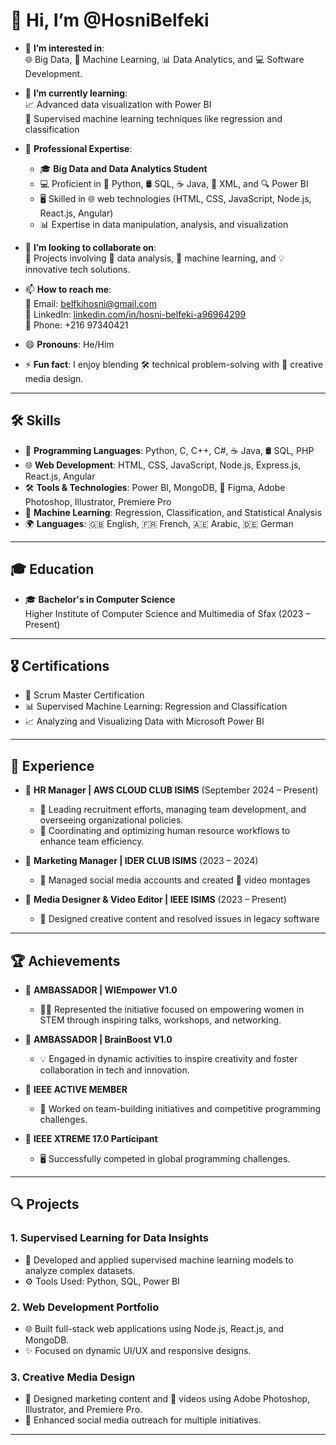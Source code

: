 
# 👋 Hi, I’m @HosniBelfeki  

- 👀 **I’m interested in**:  
  🌐 Big Data, 🤖 Machine Learning, 📊 Data Analytics, and 💻 Software Development.  

- 🌱 **I’m currently learning**:  
  📈 Advanced data visualization with Power BI  
  🧠 Supervised machine learning techniques like regression and classification  

- 💼 **Professional Expertise**:  
  - 🎓 **Big Data and Data Analytics Student**  
  - 💻 Proficient in 🐍 Python, 🛢️ SQL, ☕ Java, 🧩 XML, and 🔍 Power BI  
  - 🖥️ Skilled in 🌐 web technologies (HTML, CSS, JavaScript, Node.js, React.js, Angular)  
  - 📊 Expertise in data manipulation, analysis, and visualization  

- 💞️ **I’m looking to collaborate on**:  
  🤝 Projects involving 🧠 data analysis, 🤖 machine learning, and 💡 innovative tech solutions.  

- 📫 **How to reach me**:  
  📧 Email: [belfkihosni@gmail.com](mailto:belfkihosni@gmail.com)  
  🔗 LinkedIn: [linkedin.com/in/hosni-belfeki-a96964299](https://linkedin.com/in/hosni-belfeki-a96964299)  
  📱 Phone: +216 97340421  

- 😄 **Pronouns**: He/Him  
- ⚡ **Fun fact**: I enjoy blending 🛠️ technical problem-solving with 🎨 creative media design.  

---

## 🛠️ Skills  

- 🐍 **Programming Languages**: Python, C, C++, C#, ☕ Java, 🛢️ SQL, PHP  
- 🌐 **Web Development**: HTML, CSS, JavaScript, Node.js, Express.js, React.js, Angular  
- 🛠️ **Tools & Technologies**: Power BI, MongoDB, 🎨 Figma, Adobe Photoshop, Illustrator, Premiere Pro  
- 🤖 **Machine Learning**: Regression, Classification, and Statistical Analysis  
- 🌍 **Languages**: 🇬🇧 English, 🇫🇷 French, 🇦🇪 Arabic, 🇩🇪 German  

---

## 🎓 Education  

- 🎓 **Bachelor's in Computer Science**  
  Higher Institute of Computer Science and Multimedia of Sfax (2023 – Present)  

---

## 🎖️ Certifications  

- 📜 Scrum Master Certification  
- 📊 Supervised Machine Learning: Regression and Classification  
- 📈 Analyzing and Visualizing Data with Microsoft Power BI  

---

## 💼 Experience  

- 👔 **HR Manager | AWS CLOUD CLUB ISIMS** (September 2024 – Present)  
  - 🌟 Leading recruitment efforts, managing team development, and overseeing organizational policies.  
  - 🔧 Coordinating and optimizing human resource workflows to enhance team efficiency.  

- 📢 **Marketing Manager | IDER CLUB ISIMS** (2023 – 2024)  
  - 📱 Managed social media accounts and created 🎥 video montages  

- 🎥 **Media Designer & Video Editor | IEEE ISIMS** (2023 – Present)  
  - 🎨 Designed creative content and resolved issues in legacy software  

---

## 🏆 Achievements  

- 🌟 **AMBASSADOR | WIEmpower V1.0**  
  - 👩‍💻 Represented the initiative focused on empowering women in STEM through inspiring talks, workshops, and networking.  

- 🌟 **AMBASSADOR | BrainBoost V1.0**  
  - 💡 Engaged in dynamic activities to inspire creativity and foster collaboration in tech and innovation.  

- 🏅 **IEEE ACTIVE MEMBER**  
  - 👥 Worked on team-building initiatives and competitive programming challenges.  

- 🏅 **IEEE XTREME 17.0 Participant**  
  - 🖥️ Successfully competed in global programming challenges.  

---

## 🔍 Projects  

### **1. Supervised Learning for Data Insights**  
- 🤖 Developed and applied supervised machine learning models to analyze complex datasets.  
- ⚙️ Tools Used: Python, SQL, Power BI  

### **2. Web Development Portfolio**  
- 🌐 Built full-stack web applications using Node.js, React.js, and MongoDB.  
- ✨ Focused on dynamic UI/UX and responsive designs.  

### **3. Creative Media Design**  
- 🎨 Designed marketing content and 🎥 videos using Adobe Photoshop, Illustrator, and Premiere Pro.  
- 📢 Enhanced social media outreach for multiple initiatives.  

---
